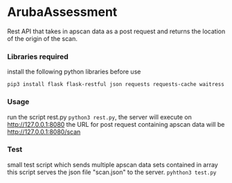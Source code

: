 # ArubaAssessment
Rest API that takes in apscan data as a post request and returns the location of the origin of the scan.

### Libraries required
install the following python libraries before use

`pip3 install flask flask-restful json requests requests-cache waitress`

### Usage
run the script rest.py `python3 rest.py`, the server will execute on http://127.0.0.1:8080 the URL for post request containing apscan data will be http://127.0.0.1:8080/scan

### Test
small test script which sends multiple apscan data sets contained in array this script serves the json file "scan.json" to the server. `pyhthon3 test.py`